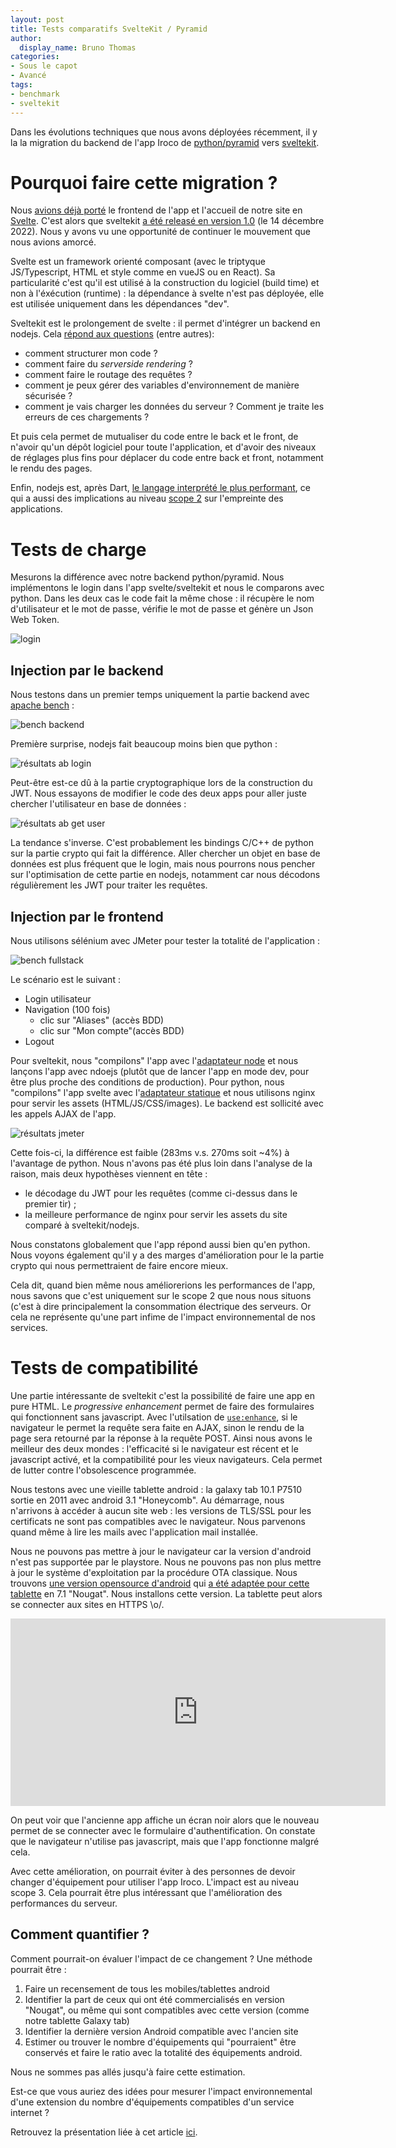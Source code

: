 ```yaml
---
layout: post
title: Tests comparatifs SvelteKit / Pyramid
author:
  display_name: Bruno Thomas
categories:
- Sous le capot
- Avancé
tags:
- benchmark
- sveltekit
---
```


Dans les évolutions techniques que nous avons déployées récemment, il y la la migration du backend de l'app Iroco de [python/pyramid](https://trypyramid.com/) vers [sveltekit](https://kit.svelte.dev).

# Pourquoi faire cette migration ?

Nous [avions déjà porté](https://blog.iroco.co/frontend-benchmark_vue_svelte/) le frontend de l'app et l'accueil de notre site en [Svelte](https://svelte.dev/). C'est alors que sveltekit [a été releasé en version 1.0](https://svelte.dev/blog/announcing-sveltekit-1.0) (le 14 décembre 2022). Nous y avons vu une opportunité de continuer le mouvement que nous avions amorcé.

Svelte est un framework orienté composant (avec le triptyque JS/Typescript, HTML et style comme en vueJS ou en React). Sa particularité c'est qu'il est utilisé à la construction du logiciel (build time) et non à l'éxécution (runtime) : la dépendance à svelte n'est pas déployée, elle est utilisée uniquement dans les dépendances "dev".

Sveltekit est le prolongement de svelte : il permet d'intégrer un backend en nodejs. Cela [répond aux questions](https://svelte.dev/blog/announcing-sveltekit-1.0) (entre autres):

- comment structurer mon code ?
- comment faire du *serverside rendering* ?
- comment faire le routage des requêtes ?
- comment je peux gérer des variables d'environnement de manière sécurisée ?
- comment je vais charger les données du serveur ? Comment je traite les erreurs de ces chargements ?

Et puis cela permet de mutualiser du code entre le back et le front, de n'avoir qu'un dépôt logiciel pour toute l'application, et d'avoir des niveaux de réglages plus fins pour déplacer du code entre back et front, notamment le rendu des pages.

Enfin, nodejs est, après Dart, [le langage interprété le plus performant](https://blog.iroco.co/backend-benchmark/), ce qui a aussi des implications au niveau [scope 2](https://boavizta.org/blog/empreinte-de-la-fabrication-d-un-serveur) sur l'empreinte des applications.

# Tests de charge

Mesurons la différence avec notre backend python/pyramid. Nous implémentons le login dans l'app svelte/sveltekit et nous le comparons avec python. Dans les deux cas le code fait la même chose : il récupère le nom d'utilisateur et le mot de passe, vérifie le mot de passe et génère un Json Web Token.

![login](https://raw.githubusercontent.com/iroco-co/pyramid-sveltekit-benchmark/main/docs/images/login.drawio.svg)

## Injection par le backend

Nous testons dans un premier temps uniquement la partie backend avec [apache bench](https://httpd.apache.org/docs/2.4/programs/ab.html) :

![bench backend](https://raw.githubusercontent.com/iroco-co/pyramid-sveltekit-benchmark/main/docs/images/bench_back.drawio.svg)

Première surprise, nodejs fait beaucoup moins bien que python :

![résultats ab login](https://raw.githubusercontent.com/iroco-co/pyramid-sveltekit-benchmark/main/docs/images/benchs/login_ab_chart.png)

Peut-être est-ce dû à la partie cryptographique lors de la construction du JWT. Nous essayons de modifier le code des deux apps pour aller juste chercher l'utilisateur en base de données :

![résultats ab get user](https://raw.githubusercontent.com/iroco-co/pyramid-sveltekit-benchmark/main/docs/images/benchs/get_user_ab_chart.png)

La tendance s'inverse. C'est probablement les bindings C/C++ de python sur la partie crypto qui fait la différence. Aller chercher un objet en base de données est plus fréquent que le login, mais nous pourrons nous pencher sur l'optimisation de cette partie en nodejs, notamment car nous décodons régulièrement les JWT pour traiter les requêtes.

## Injection par le frontend

Nous utilisons sélénium avec JMeter pour tester la totalité de l'application :

![bench fullstack](https://raw.githubusercontent.com/iroco-co/pyramid-sveltekit-benchmark/main/docs/images/jmeter-selenium.png)

Le scénario est le suivant :

* Login utilisateur
* Navigation (100 fois)
  * clic sur "Aliases" (accès BDD)
  * clic sur "Mon compte"(accès BDD)
* Logout

Pour sveltekit, nous "compilons" l'app avec l'[adaptateur node](https://github.com/sveltejs/kit/tree/master/packages/adapter-node) et nous lançons l'app avec ndoejs (plutôt que de lancer l'app en mode dev, pour être plus proche des conditions de production). Pour python, nous "compilons" l'app svelte avec l'[adaptateur statique](https://github.com/sveltejs/kit/tree/master/packages/adapter-static) et nous utilisons nginx pour servir les assets (HTML/JS/CSS/images). Le backend est sollicité avec les appels AJAX de l'app.

![résultats jmeter](https://raw.githubusercontent.com/iroco-co/pyramid-sveltekit-benchmark/main/tir_fullstack_sveltekit_c4/jmeter_chart.png)

Cette fois-ci, la différence est faible (283ms v.s. 270ms soit ~4%) à l'avantage de python. Nous n'avons pas été plus loin dans l'analyse de la raison, mais deux hypothèses viennent en tête :
- le décodage du JWT pour les requêtes (comme ci-dessus dans le premier tir) ;
- la meilleure performance de nginx pour servir les assets du site comparé à sveltekit/nodejs.

Nous constatons globalement que l'app répond aussi bien qu'en python. Nous voyons également qu'il y a des marges d'amélioration pour le la partie crypto qui nous permettraient de faire encore mieux.

Cela dit, quand bien même nous améliorerions les performances de l'app, nous savons que c'est uniquement sur le scope 2 que nous nous situons (c'est à dire principalement la consommation électrique des serveurs. Or cela ne représente qu'une part infime de l'impact environnemental de nos services.

# Tests de compatibilité

Une partie intéressante de sveltekit c'est la possibilité de faire une app en pure HTML. Le *progressive enhancement* permet de faire des formulaires qui fonctionnent sans javascript. Avec l'utilsation de [`use:enhance`](https://kit.svelte.dev/docs/form-actions#progressive-enhancement-use-enhance), si le navigateur le permet la requête sera faite en AJAX, sinon le rendu de la page sera retourné par la réponse à la requête POST. Ainsi nous avons le meilleur des deux mondes : l'efficacité si le navigateur est récent et le javascript activé, et la compatibilité pour les vieux navigateurs. Cela permet de lutter contre l'obsolescence programmée.

Nous testons avec une vieille tablette android : la galaxy tab 10.1 P7510 sortie en 2011 avec android 3.1 "Honeycomb". Au démarrage, nous n'arrivons à accéder à aucun site web : les versions de TLS/SSL pour les certificats ne sont pas compatibles avec le navigateur. Nous parvenons quand même à lire les mails avec l'application mail installée.

Nous ne pouvons pas mettre à jour le navigateur car la version d'android n'est pas supportée par le playstore. Nous ne pouvons pas non plus mettre à jour le système d'exploitation par la procédure OTA classique. Nous trouvons [une version opensource d'android](https://source.android.com/) qui [a été adaptée pour cette tablette](https://www.getdroidtips.com/aosp-android-nougat-galaxy-tab-10-1/) en 7.1 "Nougat". Nous installons cette version. La tablette peut alors se connecter aux sites en HTTPS \o/.

<iframe src="https://player.vimeo.com/video/808863331?h=bc33cba824&badge=0&autopause=0&player_id=0&app_id=58479" width="600" height="300" frameborder="0" allow="autoplay; fullscreen; picture-in-picture" allowfullscreen title="iroco-galaxytab"></iframe>

On peut voir que l'ancienne app affiche un écran noir alors que le nouveau permet de se connecter avec le formulaire d'authentification. On constate que le navigateur n'utilise pas javascript, mais que l'app fonctionne malgré cela.

Avec cette amélioration, on pourrait éviter à des personnes de devoir changer d'équipement pour utiliser l'app Iroco. L'impact est au niveau scope 3. Cela pourrait être plus intéressant que l'amélioration des performances du serveur.

## Comment quantifier ?

Comment pourrait-on évaluer l'impact de ce changement ? Une méthode pourrait être :

1. Faire un recensement de tous les mobiles/tablettes android
2. Identifier la part de ceux qui ont été commercialisés en version "Nougat", ou même qui sont compatibles avec cette version (comme notre tablette Galaxy tab)
3. Identifier la dernière version Android compatible avec l'ancien site
4. Estimer ou trouver le nombre d'équipements qui "pourraient" être conservés et faire le ratio avec la totalité des équipements android.

Nous ne sommes pas allés jusqu'à faire cette estimation.

Est-ce que vous auriez des idées pour mesurer l'impact environnemental d'une extension du nombre d'équipements compatibles d'un service internet ?

Retrouvez la présentation liée à cet article [ici](https://iroco-co.github.io/pyramid-sveltekit-benchmark).
